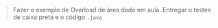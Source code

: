 >Fazer o exemplo de Overload de área dado em aula. Entregar o testes de caixa preta e o código `.java`

